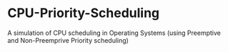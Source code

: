 # CPU-Priority-Scheduling
A simulation of CPU scheduling in Operating Systems (using Preemptive and Non-Preemprive Priority scheduling)
